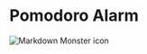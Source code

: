 # Pomodoro Alarm


<img src="PomodoroAlarm/App-Picture.png"
     alt="Markdown Monster icon"
     style="float: left; margin-right: 10px;" />